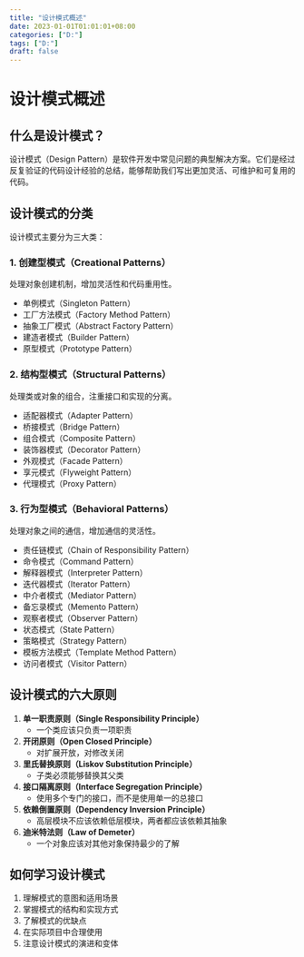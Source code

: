 ```yaml
---
title: "设计模式概述"
date: 2023-01-01T01:01:01+08:00
categories: ["D:"]
tags: ["D:"]
draft: false
---
```

# 设计模式概述

## 什么是设计模式？

设计模式（Design Pattern）是软件开发中常见问题的典型解决方案。它们是经过反复验证的代码设计经验的总结，能够帮助我们写出更加灵活、可维护和可复用的代码。

## 设计模式的分类

设计模式主要分为三大类：

### 1. 创建型模式（Creational Patterns）

处理对象创建机制，增加灵活性和代码重用性。

- 单例模式（Singleton Pattern）
- 工厂方法模式（Factory Method Pattern）
- 抽象工厂模式（Abstract Factory Pattern）
- 建造者模式（Builder Pattern）
- 原型模式（Prototype Pattern）

### 2. 结构型模式（Structural Patterns）

处理类或对象的组合，注重接口和实现的分离。

- 适配器模式（Adapter Pattern）
- 桥接模式（Bridge Pattern）
- 组合模式（Composite Pattern）
- 装饰器模式（Decorator Pattern）
- 外观模式（Facade Pattern）
- 享元模式（Flyweight Pattern）
- 代理模式（Proxy Pattern）

### 3. 行为型模式（Behavioral Patterns）

处理对象之间的通信，增加通信的灵活性。

- 责任链模式（Chain of Responsibility Pattern）
- 命令模式（Command Pattern）
- 解释器模式（Interpreter Pattern）
- 迭代器模式（Iterator Pattern）
- 中介者模式（Mediator Pattern）
- 备忘录模式（Memento Pattern）
- 观察者模式（Observer Pattern）
- 状态模式（State Pattern）
- 策略模式（Strategy Pattern）
- 模板方法模式（Template Method Pattern）
- 访问者模式（Visitor Pattern）

## 设计模式的六大原则

1. **单一职责原则（Single Responsibility Principle）**
   - 一个类应该只负责一项职责
2. **开闭原则（Open Closed Principle）**
   - 对扩展开放，对修改关闭
3. **里氏替换原则（Liskov Substitution Principle）**
   - 子类必须能够替换其父类
4. **接口隔离原则（Interface Segregation Principle）**
   - 使用多个专门的接口，而不是使用单一的总接口
5. **依赖倒置原则（Dependency Inversion Principle）**
   - 高层模块不应该依赖低层模块，两者都应该依赖其抽象
6. **迪米特法则（Law of Demeter）**
   - 一个对象应该对其他对象保持最少的了解

## 如何学习设计模式

1. 理解模式的意图和适用场景
2. 掌握模式的结构和实现方式
3. 了解模式的优缺点
4. 在实际项目中合理使用
5. 注意设计模式的演进和变体


